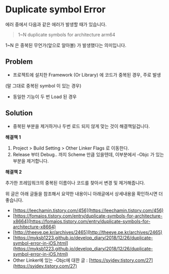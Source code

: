 # Duplicate symbol Error

에러 중에서 다음과 같은 에러가 발생할 때가 있습니다.

> 1~N duplicate symbols for architecture arm64
> 

1~N 은 중복된 무언가(앞으로 알아볼) 가 발생했다는 의미입니다.

## Problem

- 프로젝트에 설치한 Framework (Or Library) 에 코드가 중복된 경우, 주로 발생

(말 그대로 중복된 symbol 이 있는 경우)

- 동일한 기능이 두 번 Load 된 경우

## Solution

- 중복된 부분을 제거하거나  두번 로드 되지 않게 맞는 것이 해결책일겁니다.

**해결책 1**

1. Project > Build Setting > Other Linker Flags 로 이동한다.
2. Release 부터 Debug.. 까지 Scheme 만큼 있을텐데, 이부분에서 -Objc 가 있는 부분을 제거합니다.

**해결책 2**

추가한 프레임워크의 중복된 이름이나 코드를 찾아서 변경 및 제거해줍니다.

 위 글은 아래 글들을 참조해서 요약한 내용이니 아래글에서 상세내용을 확인하시면 더 좋습니다.

- [https://leechamin.tistory.com/456](https://leechamin.tistory.com/456)
- [https://fomaios.tistory.com/entry/duplicate-symbols-for-architecture-x8664](https://fomaios.tistory.com/entry/duplicate-symbols-for-architecture-x8664)
- [http://theeye.pe.kr/archives/2465](http://theeye.pe.kr/archives/2465)
- [https://myksb1223.github.io/develop_diary/2018/12/26/duplicate-symbol-error-in-iOS.html](https://myksb1223.github.io/develop_diary/2018/12/26/duplicate-symbol-error-in-iOS.html)
- Other Linker에 있는 -Objc에 대한 글 : [https://syjdev.tistory.com/27](https://syjdev.tistory.com/27)
